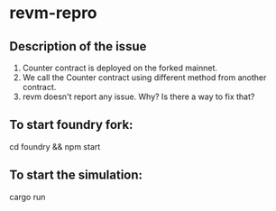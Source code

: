# revm-repro

## Description of the issue
1. Counter contract is deployed on the forked mainnet.
2. We call the Counter contract using different method from another contract.
3. revm doesn't report any issue.
Why? Is there a way to fix that?

## To start foundry fork:
cd foundry && npm start

## To start the simulation:
cargo run

